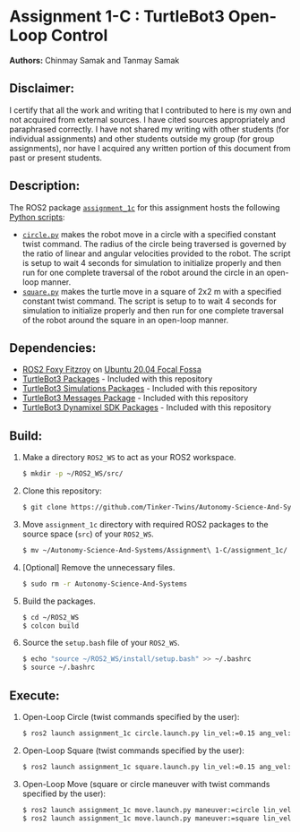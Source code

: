 # Assignment 1-C : TurtleBot3 Open-Loop Control
**Authors:** Chinmay Samak and Tanmay Samak

## Disclaimer:
I certify that all the work and writing that I contributed to here is my own and not acquired from external sources. I have cited sources appropriately and paraphrased correctly. I have not shared my writing with other students (for individual assignments) and other students outside my group (for group assignments), nor have I acquired any written portion of this document from past or present students.

## Description:
The ROS2 package [`assignment_1c`](https://github.com/Tinker-Twins/Autonomy-Science-And-Systems/tree/main/Assignment%201-C/assignment_1c/assignment_1c) for this assignment hosts the following [Python scripts](https://github.com/Tinker-Twins/Autonomy-Science-And-Systems/tree/main/Assignment%201-C/assignment_1c/assignment_1c/assignment_1c):
- [`circle.py`](https://github.com/Tinker-Twins/Autonomy-Science-And-Systems/blob/main/Assignment%201-C/assignment_1c/assignment_1c/assignment_1c/circle.py) makes the robot move in a circle with a specified constant twist command. The radius of the circle being traversed is governed by the ratio of linear and angular velocities provided to the robot. The script is setup to wait 4 seconds for simulation to initialize properly and then run for one complete traversal of the robot around the circle in an open-loop manner.
- [`square.py`](https://github.com/Tinker-Twins/Autonomy-Science-And-Systems/blob/main/Assignment%201-C/assignment_1c/assignment_1c/assignment_1c/square.py) makes the turtle move in a square of 2x2 m with a specified constant twist command. The script is setup to to wait 4 seconds for simulation to initialize properly and then run for one complete traversal of the robot around the square in an open-loop manner.

## Dependencies:
- [ROS2 Foxy Fitzroy](https://docs.ros.org/en/foxy/Installation/Alternatives/Ubuntu-Development-Setup.html) on [Ubuntu 20.04 Focal Fossa](https://releases.ubuntu.com/focal/)
- [TurtleBot3 Packages](https://github.com/ROBOTIS-GIT/turtlebot3/tree/foxy-devel) - Included with this repository
- [TurtleBot3 Simulations Packages](https://github.com/ROBOTIS-GIT/turtlebot3_simulations/tree/foxy-devel) - Included with this repository
- [TurtleBot3 Messages Package](https://github.com/ROBOTIS-GIT/turtlebot3_msgs/tree/foxy-devel) - Included with this repository
- [TurtleBot3 Dynamixel SDK Packages](https://github.com/ROBOTIS-GIT/DynamixelSDK/tree/foxy-devel) - Included with this repository

## Build:

1. Make a directory `ROS2_WS` to act as your ROS2 workspace.
    ```bash
    $ mkdir -p ~/ROS2_WS/src/
    ```
2. Clone this repository:
    ```bash
    $ git clone https://github.com/Tinker-Twins/Autonomy-Science-And-Systems.git
    ```
3. Move `assignment_1c` directory with required ROS2 packages to the source space (`src`) of your `ROS2_WS`.
    ```bash
    $ mv ~/Autonomy-Science-And-Systems/Assignment\ 1-C/assignment_1c/ ~/ROS2_WS/src/
    ```
4. [Optional] Remove the unnecessary files.
    ```bash
    $ sudo rm -r Autonomy-Science-And-Systems
    ```
5. Build the packages.
    ```bash
    $ cd ~/ROS2_WS
    $ colcon build
    ```
6. Source the `setup.bash` file of your `ROS2_WS`.
    ```bash
    $ echo "source ~/ROS2_WS/install/setup.bash" >> ~/.bashrc
    $ source ~/.bashrc
    ```

## Execute:
1. Open-Loop Circle (twist commands specified by the user):
    ```bash
    $ ros2 launch assignment_1c circle.launch.py lin_vel:=0.15 ang_vel:=0.15
    ```
2. Open-Loop Square (twist commands specified by the user):
    ```bash
    $ ros2 launch assignment_1c square.launch.py lin_vel:=0.15 ang_vel:=0.15
    ```    
3. Open-Loop Move (square or circle maneuver with twist commands specified by the user):
    ```bash
    $ ros2 launch assignment_1c move.launch.py maneuver:=circle lin_vel:=0.15 ang_vel:=0.15
    $ ros2 launch assignment_1c move.launch.py maneuver:=square lin_vel:=0.15 ang_vel:=0.15
    ```
